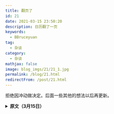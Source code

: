 ```yaml
---
title: 翻页了
id: 21
date: 2021-03-15 23:50:20
description: 日历翻了一页
keywords: 
  - BBruceyuan
tag: 
  - 杂谈
category: 
  - 杂谈
mathjax: false
image: blog_imgs/21/21_1.jpg
permalink: /blog/21.html
redirectFrom: /post/21.html
---
```


拒绝因冲动做决定。后面一些其他的想法以后再更新。


<details>
<summary><strong>原文（3月15日）</strong></summary>
<div>
2月4日，我买了21年的豆瓣电影日历。本应该是一份新年礼物，一直到今天也没送出去。

3月15日，该翻页了。我把它拆开自己用。刚好是娄烨的《苏州河》上的一句话，应景地让我心痛。
<!-- ![](/blog_imgs/21/21_2.jpg) -->
<img src="/blog_imgs/21/21_2.jpg" width="50%" height="50%">

我有好多话想说，但是我写不出来。只是觉得已经该翻页了。
<!-- # 昨天发生了什么？
早上七点半左右便起床了，很累。

# 前天发生了什么？
依然是早起的一天，还是很困。

# 再之前发生了什么？ -->
</div>
</details>